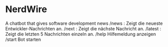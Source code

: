 # NerdWire
A chatbot that gives software development news
/news : Zeigt die neueste Entwickler-Nachrichten an.
/next : Zeigt die nächste Nachricht an.
/latest : Zeigt die letzten 5 Nachrichten einzeln an.
/help Hilfemeldung anzeigen
/start Bot starten
